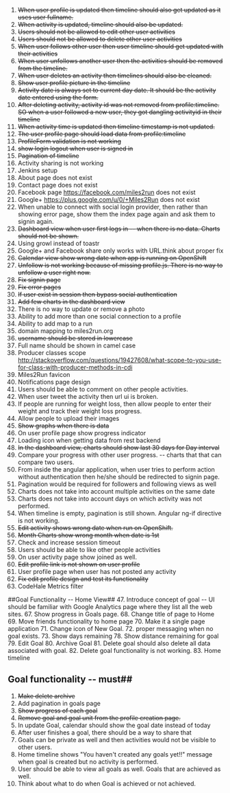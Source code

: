 1. <s>When user profile is updated then timeline should also get updated as it uses user fullname.</s>
2. <s>When activity is updated, timeline should also be updated.</s>
3. <s>Users should not be allowed to edit other user activities</s>
4. <s>Users should not be allowed to delete other user activities</s>
5. <s>When user follows other user then user timeline should get updated with their activities</s>
6. <s>When user unfollows another user then the activities should be removed from the timeline.</s>
7. <s>When user deletes an activity then timelines should also be cleaned.</s>
8. <s>Show user profile picture in the timeline</s>
9. <s>Activity date is always set to current day date. It should be the activity date entered using the form.</s>
10. <s>After deleting activity, activity id was not removed from profile:timeline. SO when a user followed a new user, they got dangling activityid in their timeline</s>
11. <s>When activity time is updated then timeline timestamp is not updated.</s>
12. <s>The user profile page should load data from profile:timeline</s>
13. <s>ProfileForm validation is not working</s>
14. <s>show login logout when user is signed in</s>
15. <s>Pagination of timeline</s>
16. Activity sharing is not working
17. Jenkins setup
18. About page does not exist
19. Contact page does not exist
20. Facebook page https://facebook.com/miles2run does not exist
21. Google+ https://plus.google.com/u/0/+Miles2Run does not exist
22. When unable to connect with social login provider, then rather than showing error page, show them the index page again and ask them to signin again.
23. <s>Dashboard view when user first logs in -- when there is no data. Charts should not be shown.</s>
24. Using growl instead of toastr
25. Google+ and Facebook share only works with URL.think about proper fix
26. <s>Calendar view show wrong date when app is running on OpenShift</s>
27. <s>Unfollow is not working because of missing profile.js. There is no way to unfollow a user right now.</s>
28. <s>Fix signin page</s>
29. <s>Fix error pages</s>
30. <s>If user exist in session then bypass social authentication</s>
31. <s>Add few charts in the dashboard view</s>
32. There is no way to update or remove a photo
33. Ability to add more than one social connection to a profile
34. Ability to add map to a run
35. domain mapping to miles2run.org
36. <s>username should be stored in lowercase</s>
37. Full name should be shown in camel case
38. Producer classes scope http://stackoverflow.com/questions/19427608/what-scope-to-you-use-for-class-with-producer-methods-in-cdi
39. Miles2Run favicon
40. Notifications page design
41. Users should be able to comment on other people activities.
42. When user tweet the activity then url ui is broken.
43. If people are running for weight loss, then allow people to enter their weight and track their weight loss progress.
44. Allow people to upload their images
45. <s>Show graphs when there is data</s>
46. On user profile page show progress indicator
48. Loading icon when getting data from rest backend
49. <s>In the dashboard view, charts should show last 30 days for Day interval</s>
50. Compare your progress with other user progress. -- charts that that can compare two users.
51. From inside the angular application, when user tries to perform action without authentication then he/she should be redirected to signin page.
52. Pagination would be required for followers and following views as well
53. Charts does not take into account multiple activities on the same date
54. Charts does not take into account days on which activity was not performed.
55. When timeline is empty, pagination is still shown. Angular ng-if directive is not working.
57. <s>Edit activity shows wrong date when run on OpenShift.</s>
58. <s>Month Charts show wrong month when date is 1st</s>
59. Check and increase session timeout
60. Users should be able to like other people activities
61. On user activity page show joined as well.
62. <s>Edit profile link is not shown on user profile</s>
63. User profile page when user has not posted any activity
64. <s>Fix edit profile design and test its functionality</s>
65. CodeHale Metrics filter

##Goal Functionality -- Home View##
47. Introduce concept of goal -- UI should be familiar with Google Analytics page where they list all the web sites.
67. Show progress in Goals page.
68. Change title of page to Home
69. Move friends functionality to home page
70. Make it a single page application
71. Change icon of New Goal.
72. proper messaging when no goal exists.
73. Show days remaining
78. Show distance remaining for goal
79. Edit Goal
80. Archive Goal
81. Delete goal should also delete all data associated with goal.
82. Delete goal functionality is not working.
83. Home timeline

## Goal functionality -- must##

1. <s>Make delete archive</s>
2. Add pagination in goals page
3. <s>Show progress of each goal</s>
4. <s>Remove goal and goal unit from the profile creation page.</s>
5. In update Goal, calendar should show the goal date instead of today
6. After user finishes a goal, there should be a way to share that
7. Goals can be private as well and then activities would not be visible to other users.
8. Home timeline shows "You haven't created any goals yet!!" message when goal is created but no activity is performed.
9. User should be able to view all goals as well. Goals that are achieved as well.
10. Think about what to do when Goal is achieved or not achieved.
